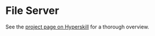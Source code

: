 # File Server

See the [project page on Hyperskill](https://hyperskill.org/projects/52) for a thorough overview.

